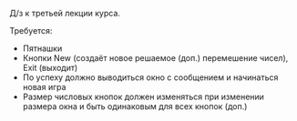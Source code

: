 Д/з к третьей лекции курса.

Требуется:
 * Пятнашки
 * Кнопки New (создаёт новое решаемое (доп.) перемешение чисел), Exit (выходит)
 * По успеху должно выводиться окно с сообщением и начинаться новая игра
 * Размер числовых кнопок должен изменяться при изменении размера окна и быть одинаковым для всех кнопок (доп.)
